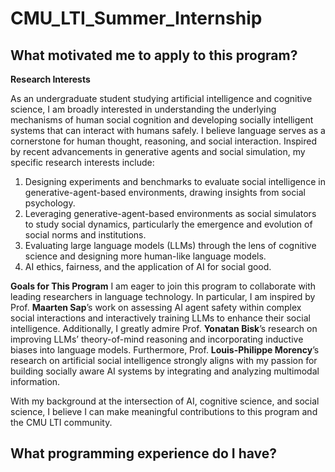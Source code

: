 # CMU_LTI_Summer_Internship

## What motivated me to apply to this program?

**Research Interests**

As an undergraduate student studying artificial intelligence and cognitive science, I am broadly interested in understanding the underlying mechanisms of human social cognition and developing socially intelligent systems that can interact with humans safely. I believe language serves as a cornerstone for human thought, reasoning, and social interaction. Inspired by recent advancements in generative agents and social simulation, my specific research interests include:

1. Designing experiments and benchmarks to evaluate social intelligence in generative-agent-based environments, drawing insights from social psychology.
2. Leveraging generative-agent-based environments as social simulators to study social dynamics, particularly the emergence and evolution of social norms and institutions.
3. Evaluating large language models (LLMs) through the lens of cognitive science and designing more human-like language models.
4. AI ethics, fairness, and the application of AI for social good.

**Goals for This Program**
I am eager to join this program to collaborate with leading researchers in language technology. In particular, I am inspired by Prof. **Maarten Sap**’s work on assessing AI agent safety within complex social interactions and interactively training LLMs to enhance their social intelligence. Additionally, I greatly admire Prof. **Yonatan Bisk**’s research on improving LLMs’ theory-of-mind reasoning and incorporating inductive biases into language models. Furthermore, Prof. **Louis-Philippe Morency**’s research on artificial social intelligence strongly aligns with my passion for building socially aware AI systems by integrating and analyzing multimodal information.

With my background at the intersection of AI, cognitive science, and social science, I believe I can make meaningful contributions to this program and the CMU LTI community.

## What programming experience do I have?

